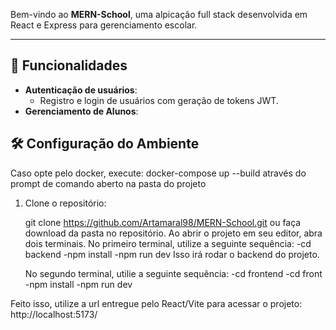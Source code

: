 
Bem-vindo ao **MERN-School**, uma alpicação full stack desenvolvida em React e Express para gerenciamento escolar.

---

## 📝 Funcionalidades

- **Autenticação de usuários**:
  - Registro e login de usuários com geração de tokens JWT.
- **Gerenciamento de Alunos**:

## 🛠️ Configuração do Ambiente

Caso opte pelo docker, execute: docker-compose up --build através do prompt de comando aberto na pasta do projeto

1. Clone o repositório:

   git clone https://github.com/Artamaral98/MERN-School.git ou faça download da pasta no repositório.
   Ao abrir o projeto em seu editor, abra dois terminais.
   No primeiro terminal, utilize a seguinte sequência:
     -cd backend
     -npm install
     -npm run dev
   Isso irá rodar o backend do projeto.

   No segundo terminal, utilie a seguinte sequência:
     -cd frontend
     -cd front
     -npm install
     -npm run dev

  Feito isso, utilize a url entregue pelo React/Vite para acessar o projeto: http://localhost:5173/
   
   
